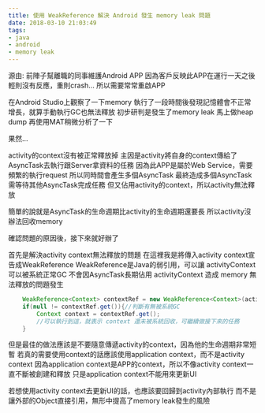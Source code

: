 ```yaml
---
title: 使用 WeakReference 解決 Android 發生 memory leak 問題
date: 2018-03-10 21:03:49
tags:
- java
- android
- memory leak
---
```


源由:
前陣子幫離職的同事維護Android APP
因為客戶反映此APP在運行一天之後輕則沒有反應，重則crash...
所以需要常常重啟APP

在Android Studio上觀察了一下memory
執行了一段時間後發現記憶體會不正常增長，就算手動執行GC也無法釋放
初步研判是發生了memory leak
馬上做heap dump
再使用MAT稍微分析了一下

果然...
<!-- more -->
activity的context沒有被正常釋放掉
主因是activity將自身的context傳給了AsyncTask去執行跟Server拿資料的任務
因為此APP是屬於Web Service，需要頻繁的執行request
所以同時間會產生多個AsyncTask
最終造成多個AsyncTask需等待其他AsyncTask完成任務
但又佔用activity的context，所以activity無法釋放

簡單的說就是AsyncTask的生命週期比activity的生命週期還要長
所以activity沒辦法回收memory

確認問題的原因後，接下來就好辦了

首先是解決activity context無法釋放的問題
在這裡我是將傳入activity context宣告成WeakReference
WeakReference是Java的弱引用，可以讓 activityContext 可以被系統正常GC
不會因AsyncTask長期佔用 activityContext 造成 memory 無法釋放的問題發生

```java WeakReference 使用方式
    WeakReference<Context> contextRef = new WeakReference<Context>(activityContext);
    if(null != contextRef.get()){//判斷有無被系統GC
        Context context = contextRef.get();
        //可以執行到這，就表示 context 還未被系統回收，可繼續做接下來的任務
    }
```

但是最佳的做法應該是不要隨意傳遞activity的context，因為他的生命週期非常短暫
若真的需要使用context的話應該使用application context，而不是activity context
因為application context是APP的context，所以不像activity context一直不斷被創建和釋放
只是application context不能用來更新UI

若想使用activity context去更新UI的話，也應該要回歸到activity內部執行
而不是讓外部的Object直接引用，無形中提高了memory leak發生的風險


